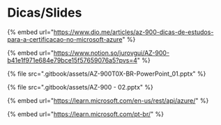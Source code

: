 # Dicas/Slides

{% embed url="https://www.dio.me/articles/az-900-dicas-de-estudos-para-a-certificacao-no-microsoft-azure" %}

{% embed url="https://www.notion.so/jurovgui/AZ-900-b41e1f971e684e79bce15f57659076a5?pvs=4" %}

{% file src=".gitbook/assets/AZ-900T0X-BR-PowerPoint_01.pptx" %}

{% file src=".gitbook/assets/AZ-900 - 02.pptx" %}

{% embed url="https://learn.microsoft.com/en-us/rest/api/azure/" %}

{% embed url="https://learn.microsoft.com/pt-br/" %}
